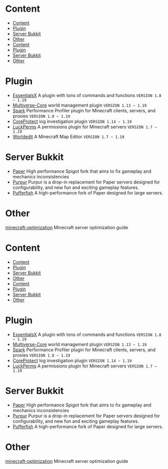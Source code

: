 # Content

- [Content](#content)
- [Plugin](#plugin)
- [Server Bukkit](#server-bukkit)
- [Other](#other)
- [Content](#content-1)
- [Plugin](#plugin-1)
- [Server Bukkit](#server-bukkit-1)
- [Other](#other-1)

# Plugin

- [EssentialsX](https://www.spigotmc.org/resources/essentialsx.9089/) A plugin with tons of commands and functions `VERSION 1.8 ~ 1.19`
- [Multiverse-Core](https://www.spigotmc.org/resources/multiverse-core.390/) world management plugin `VERSION 1.13 ~ 1.19`
- [Spark](https://www.spigotmc.org/resources/spark.57242/) Performance Profiler plugin for Minecraft clients, servers, and proxies `VERSION 1.8 ~ 1.19`
- [CoreProtect](https://www.spigotmc.org/resources/coreprotect.8631/) log investigation plugin `VERSION 1.14 ~ 1.19`
- [LuckPerms](https://www.spigotmc.org/resources/luckperms.28140/) A permissions plugin for Minecraft servers `VERSION 1.7 ~ 1.19`
- [Worldedit](https://dev.bukkit.org/projects/worldedit) A Minecraft Map Editor `VERSION 1.7 ~ 1.19`

# Server Bukkit

- [Paper](https://github.com/PaperMC/Paper) High performance Spigot fork that aims to fix gameplay and mechanics inconsistencies
- [Purpur](https://github.com/PurpurMC/Purpur) Purpur is a drop-in replacement for Paper servers designed for configurability, and new fun and exciting gameplay features.
- [Pufferfish](https://github.com/pufferfish-gg/Pufferfish) A high-performance fork of Paper designed for large servers.

# Other

[minecraft-optimization](https://github.com/YouHaveTrouble/minecraft-optimization) Minecraft server optimization guide

# Content

- [Content](#content)
- [Plugin](#plugin)
- [Server Bukkit](#server-bukkit)
- [Other](#other)
- [Content](#content-1)
- [Plugin](#plugin-1)
- [Server Bukkit](#server-bukkit-1)
- [Other](#other-1)

# Plugin

- [EssentialsX](https://www.spigotmc.org/resources/essentialsx.9089/) A plugin with tons of commands and functions `VERSION 1.8 ~ 1.19`
- [Multiverse-Core](https://www.spigotmc.org/resources/multiverse-core.390/) world management plugin `VERSION 1.13 ~ 1.19`
- [Spark](https://www.spigotmc.org/resources/spark.57242/) Performance Profiler plugin for Minecraft clients, servers, and proxies `VERSION 1.8 ~ 1.19`
- [CoreProtect](https://www.spigotmc.org/resources/coreprotect.8631/) log investigation plugin `VERSION 1.14 ~ 1.19`
- [LuckPerms](https://www.spigotmc.org/resources/luckperms.28140/) A permissions plugin for Minecraft servers `VERSION 1.7 ~ 1.19`

# Server Bukkit

- [Paper](https://github.com/PaperMC/Paper) High performance Spigot fork that aims to fix gameplay and mechanics inconsistencies
- [Purpur](https://github.com/PurpurMC/Purpur) Purpur is a drop-in replacement for Paper servers designed for configurability, and new fun and exciting gameplay features.
- [Pufferfish](https://github.com/pufferfish-gg/Pufferfish) A high-performance fork of Paper designed for large servers.

# Other

[minecraft-optimization](https://github.com/YouHaveTrouble/minecraft-optimization) Minecraft server optimization guide
